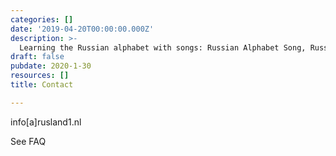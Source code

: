```yaml
---
categories: []
date: '2019-04-20T00:00:00.000Z'
description: >-
  Learning the Russian alphabet with songs: Russian Alphabet Song, Russian ABC Song, Song of Russian Alphabet.
draft: false
pubdate: 2020-1-30
resources: []
title: Contact

---
```


info[a]rusland1.nl<br/>

See FAQ
